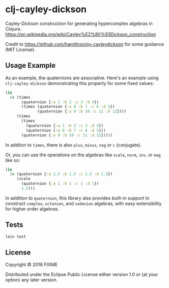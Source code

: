 # clj-cayley-dickson

Cayley-Dickson construction for generating hypercomplex algebras in Clojure.
https://en.wikipedia.org/wiki/Cayley%E2%80%93Dickson_construction

Credit to https://github.com/hamiltron/py-cayleydickson for some guidance (MIT License).

## Usage Example

As an example, the quaternions are associative.  Here's an example using `clj-cayley-dickson` demonstrating this property for some fixed values:

```clojure
(is
  (= (times
       (quaternion {:a 1 :b 2 :c 3 :d 4})
       (times (quaternion {:a 8 :b 7 :c 6 :d 5})
              (quaternion {:a 9 :b 10 :c 11 :d 12})))
     (times
       (times
         (quaternion {:a 1 :b 2 :c 3 :d 4})
         (quaternion {:a 8 :b 7 :c 6 :d 5}))
       (quaternion {:a 9 :b 10 :c 11 :d 12}))))
```
In addtion to `times`, there is also `plus`, `minus`, `neg` or `c` (conjugate).

Or, you can use the operations on the algebras like `scale`, `norm`, `inv`, or `mag` like so:
```clojure
(is 
  (= (quaternion {:a 1.5 :b 1.5 :c 1.5 :d 1.5})
     (scale 
       (quaternion {:a 1 :b 1 :c 1 :d 1})
       1.5)))
```

In addition to `quaternion`, this library also provides built-in support to construct `complex`, `octonion`, and `sedenion` algebras, with easy extensibility for higher order algebras.

## Tests

```bash
lein test
```

## License

Copyright © 2018 FIXME

Distributed under the Eclipse Public License either version 1.0 or (at
your option) any later version.
